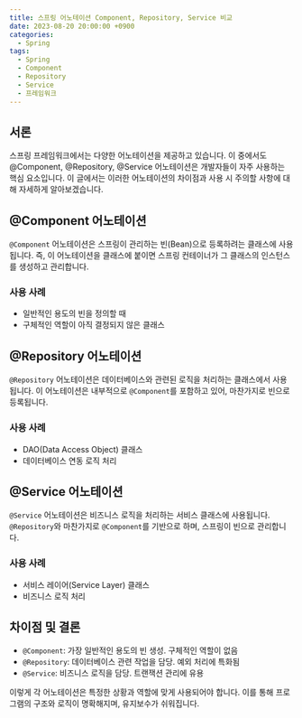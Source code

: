 ```yaml
---
title: 스프링 어노테이션 Component, Repository, Service 비교
date: 2023-08-20 20:00:00 +0900
categories:
  - Spring
tags:
  - Spring
  - Component
  - Repository
  - Service
  - 프레임워크
---
```

## 서론

스프링 프레임워크에서는 다양한 어노테이션을 제공하고 있습니다. 이 중에서도 @Component, @Repository, @Service 어노테이션은 개발자들이 자주 사용하는 핵심 요소입니다. 이 글에서는 이러한 어노테이션의 차이점과 사용 시 주의할 사항에 대해 자세하게 알아보겠습니다.

## @Component 어노테이션

`@Component` 어노테이션은 스프링이 관리하는 빈(Bean)으로 등록하려는 클래스에 사용됩니다. 즉, 이 어노테이션을 클래스에 붙이면 스프링 컨테이너가 그 클래스의 인스턴스를 생성하고 관리합니다.

### 사용 사례

- 일반적인 용도의 빈을 정의할 때
- 구체적인 역할이 아직 결정되지 않은 클래스

## @Repository 어노테이션

`@Repository` 어노테이션은 데이터베이스와 관련된 로직을 처리하는 클래스에서 사용됩니다. 이 어노테이션은 내부적으로 `@Component`를 포함하고 있어, 마찬가지로 빈으로 등록됩니다.

### 사용 사례

- DAO(Data Access Object) 클래스
- 데이터베이스 연동 로직 처리

## @Service 어노테이션

`@Service` 어노테이션은 비즈니스 로직을 처리하는 서비스 클래스에 사용됩니다. `@Repository`와 마찬가지로 `@Component`를 기반으로 하며, 스프링이 빈으로 관리합니다.

### 사용 사례

- 서비스 레이어(Service Layer) 클래스
- 비즈니스 로직 처리

## 차이점 및 결론

- `@Component`: 가장 일반적인 용도의 빈 생성. 구체적인 역할이 없음
- `@Repository`: 데이터베이스 관련 작업을 담당. 예외 처리에 특화됨
- `@Service`: 비즈니스 로직을 담당. 트랜잭션 관리에 유용

이렇게 각 어노테이션은 특정한 상황과 역할에 맞게 사용되어야 합니다. 이를 통해 프로그램의 구조와 로직이 명확해지며, 유지보수가 쉬워집니다.